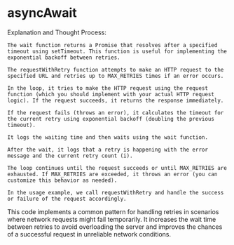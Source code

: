 # asyncAwait
Explanation and Thought Process:

    The wait function returns a Promise that resolves after a specified timeout using setTimeout. This function is useful for implementing the exponential backoff between retries.

    The requestWithRetry function attempts to make an HTTP request to the specified URL and retries up to MAX_RETRIES times if an error occurs.

    In the loop, it tries to make the HTTP request using the request function (which you should implement with your actual HTTP request logic). If the request succeeds, it returns the response immediately.

    If the request fails (throws an error), it calculates the timeout for the current retry using exponential backoff (doubling the previous timeout).

    It logs the waiting time and then waits using the wait function.

    After the wait, it logs that a retry is happening with the error message and the current retry count (i).

    The loop continues until the request succeeds or until MAX_RETRIES are exhausted. If MAX_RETRIES are exceeded, it throws an error (you can customize this behavior as needed).

    In the usage example, we call requestWithRetry and handle the success or failure of the request accordingly.

This code implements a common pattern for handling retries in scenarios where network requests might fail temporarily. It increases the wait time between retries to avoid overloading the server and improves the chances of a successful request in unreliable network conditions.
